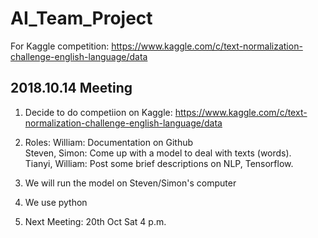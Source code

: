 # AI_Team_Project
For Kaggle competition: https://www.kaggle.com/c/text-normalization-challenge-english-language/data

## 2018.10.14 Meeting
1. Decide to do competiion on Kaggle: https://www.kaggle.com/c/text-normalization-challenge-english-language/data
2. Roles: 
  William: Documentation on Github </br>
  Steven, Simon: Come up with a model to deal with texts (words). </br>
  Tianyi, William: Post some brief descriptions on NLP, Tensorflow. </br>
  
3. We will run the model on Steven/Simon's computer
4. We use python
5. Next Meeting: 20th Oct Sat 4 p.m. 
